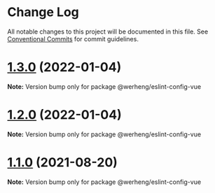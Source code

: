 # Change Log

All notable changes to this project will be documented in this file.
See [Conventional Commits](https://conventionalcommits.org) for commit guidelines.

# [1.3.0](https://github.com/werheng/eslint-config/compare/v1.2.0...v1.3.0) (2022-01-04)

**Note:** Version bump only for package @werheng/eslint-config-vue





# [1.2.0](https://github.com/werheng/eslint-config/compare/v1.1.0...v1.2.0) (2022-01-04)

**Note:** Version bump only for package @werheng/eslint-config-vue





# [1.1.0](https://github.com/werheng/eslint-config/compare/v1.0.3...v1.1.0) (2021-08-20)

**Note:** Version bump only for package @werheng/eslint-config-vue
